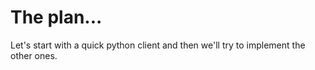 # The plan...

Let's start with a quick python client and then we'll try to implement the other ones.
